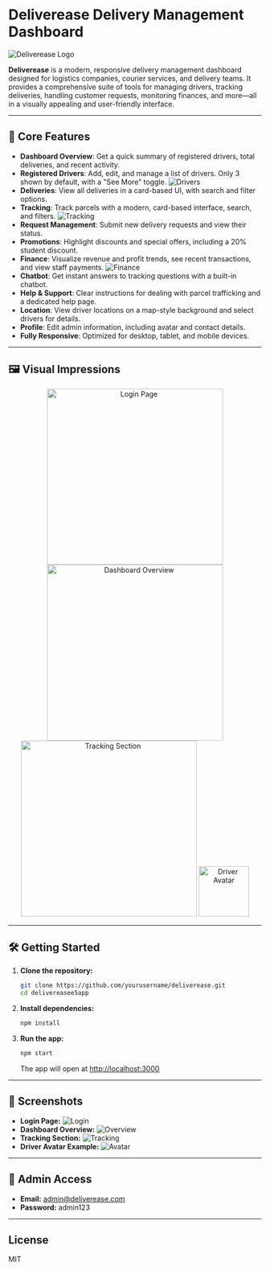 # Deliverease Delivery Management Dashboard

![Deliverease Logo](src/assets/logo.png)

**Deliverease** is a modern, responsive delivery management dashboard designed for logistics companies, courier services, and delivery teams. It provides a comprehensive suite of tools for managing drivers, tracking deliveries, handling customer requests, monitoring finances, and more—all in a visually appealing and user-friendly interface.

---

## 🚀 Core Features

- **Dashboard Overview**: Get a quick summary of registered drivers, total deliveries, and recent activity.
- **Registered Drivers**: Add, edit, and manage a list of drivers. Only 3 shown by default, with a "See More" toggle. ![Drivers](src/assets/avatar.png)
- **Deliveries**: View all deliveries in a card-based UI, with search and filter options.
- **Tracking**: Track parcels with a modern, card-based interface, search, and filters. ![Tracking](src/assets/tracker.jpg)
- **Request Management**: Submit new delivery requests and view their status.
- **Promotions**: Highlight discounts and special offers, including a 20% student discount.
- **Finance**: Visualize revenue and profit trends, see recent transactions, and view staff payments. ![Finance](src/assets/overview-main.png)
- **Chatbot**: Get instant answers to tracking questions with a built-in chatbot.
- **Help & Support**: Clear instructions for dealing with parcel trafficking and a dedicated help page.
- **Location**: View driver locations on a map-style background and select drivers for details.
- **Profile**: Edit admin information, including avatar and contact details.
- **Fully Responsive**: Optimized for desktop, tablet, and mobile devices.

---

## 🖼️ Visual Impressions

<p align="center">
  <img src="src/assets/login.png" alt="Login Page" width="350" />
  <img src="src/assets/overview-main.png" alt="Dashboard Overview" width="350" />
  <img src="src/assets/tracker.jpg" alt="Tracking Section" width="350" />
  <img src="src/assets/avatar.png" alt="Driver Avatar" width="100" />
</p>

---

## 🛠️ Getting Started

1. **Clone the repository:**
   ```bash
   git clone https://github.com/yourusername/deliverease.git
   cd delivereasee5app
   ```
2. **Install dependencies:**
   ```bash
   npm install
   ```
3. **Run the app:**
   ```bash
   npm start
   ```
   The app will open at [http://localhost:3000](http://localhost:3000)

---

## 📸 Screenshots

- **Login Page:**
  ![Login](src/assets/login.png)
- **Dashboard Overview:**
  ![Overview](src/assets/overview-main.png)
- **Tracking Section:**
  ![Tracking](src/assets/tracker.jpg)
- **Driver Avatar Example:**
  ![Avatar](src/assets/avatar.png)

---

## 📧 Admin Access
- **Email:** admin@deliverease.com
- **Password:** admin123

---

## License
MIT
